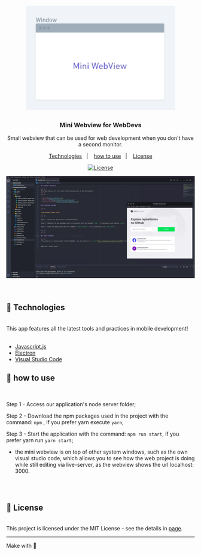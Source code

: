 <h1 align="center">
     <img src="./img/logo.png" alt="Mini Webview" width="400">
</h1>

<h3 align="center">
  Mini Webview for WebDevs
</h3>

<p align="center">Small webview that can be used for web development when you don't have a second monitor.</p>

<p align="center">
  <a href="#rocket-technologies">Technologies</a>&nbsp;&nbsp;&nbsp;|&nbsp;&nbsp;&nbsp;
  <a href="#-how-to-use">how to use</a>&nbsp;&nbsp;&nbsp;|&nbsp;&nbsp;&nbsp;
  <a href="#memo-license">License</a>
</p>

<p align="center">
  <a href="https://opensource.org/licenses/MIT" >
    <img alt="License" src="https://img.shields.io/badge/license-MIT-%23F8952D">
  </a>
</p>

<div>
     <img src="./img/page.png" alt="login screenshot" width="880">
</div>

<br />
<br />

## :rocket: Technologies
[//]: # (Add the features of your project here:)

<br />
This app features all the latest tools and practices in mobile development!
<br />
<br />

- [Javascript.js](https://nodejs.org/en/)
- [Electron](https://https://www.electronjs.org/)
- [Visual Studio Code](https://code.visualstudio.com/)

## 📢 how to use

<br />

Step 1 - Access our application's node server folder;

Step 2 - Download the npm packages used in the project with the command: `npm` , if you prefer yarn execute `yarn`;

Step 3 - Start the application with the command: `npm run start`, if you prefer yarn run `yarn start`;

- the mini webview is on top of other system windows, such as the own visual studio code, which allows you to see how the web project is doing while still editing via live-server, as the webview shows the url localhost: 3000.

<br />
<br />


## :memo: License

<br />
This project is licensed under the MIT License - see the details in <a href="https://opensource.org/licenses/MIT">page</a>.

---
Make with :purple_heart:
